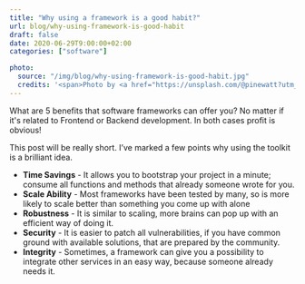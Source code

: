 ```yaml
---
title: "Why using a framework is a good habit?"
url: blog/why-using-framework-is-good-habit
draft: false
date: 2020-06-29T9:00:00+02:00
categories: ["software"]

photo:
  source: "/img/blog/why-using-framework-is-good-habit.jpg"
  credits: '<span>Photo by <a href="https://unsplash.com/@pinewatt?utm_source=unsplash&utm_medium=referral&utm_content=creditCopyText">pine watt</a> on <a href="https://unsplash.com/s/photos/frame-into-frame?utm_source=unsplash&utm_medium=referral&utm_content=creditCopyText">Unsplash</a></span>'
---
```


What are 5 benefits that software frameworks can offer you? No matter if it's related to Frontend or Backend development. In both cases profit is obvious!

<!--more-->

This post will be really short. I’ve marked a few points why using the toolkit is a brilliant idea.

- **Time Savings** - It allows you to bootstrap your project in a minute; consume all functions and methods that already someone wrote for you.
- **Scale Ability** - Most frameworks have been tested by many, so is more likely to scale better than something you come up with alone
- **Robustness** - It is similar to scaling, more brains can pop up with an efficient way of doing it.
- **Security** - It is easier to patch all vulnerabilities, if you have common ground with available solutions, that are prepared by the community.
- **Integrity** - Sometimes, a framework can give you a possibility to integrate other services in an easy way, because someone already needs it.
